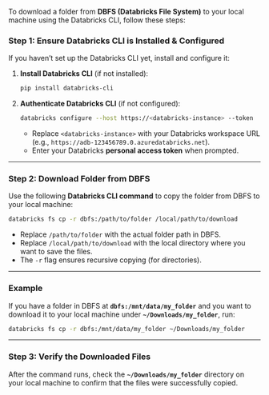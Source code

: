 To download a folder from **DBFS (Databricks File System)** to your local machine using the Databricks CLI, follow these steps:

### **Step 1: Ensure Databricks CLI is Installed & Configured**
If you haven’t set up the Databricks CLI yet, install and configure it:

1. **Install Databricks CLI** (if not installed):
   ```sh
   pip install databricks-cli
   ```
   
2. **Authenticate Databricks CLI** (if not configured):
   ```sh
   databricks configure --host https://<databricks-instance> --token
   ```
   - Replace `<databricks-instance>` with your Databricks workspace URL (e.g., `https://adb-123456789.0.azuredatabricks.net`).
   - Enter your Databricks **personal access token** when prompted.

---

### **Step 2: Download Folder from DBFS**
Use the following **Databricks CLI command** to copy the folder from DBFS to your local machine:

```sh
databricks fs cp -r dbfs:/path/to/folder /local/path/to/download
```

- Replace `/path/to/folder` with the actual folder path in DBFS.
- Replace `/local/path/to/download` with the local directory where you want to save the files.
- The `-r` flag ensures recursive copying (for directories).

---

### **Example**
If you have a folder in DBFS at **`dbfs:/mnt/data/my_folder`** and you want to download it to your local machine under **`~/Downloads/my_folder`**, run:

```sh
databricks fs cp -r dbfs:/mnt/data/my_folder ~/Downloads/my_folder
```

---

### **Step 3: Verify the Downloaded Files**
After the command runs, check the **`~/Downloads/my_folder`** directory on your local machine to confirm that the files were successfully copied.
